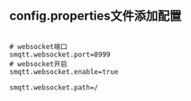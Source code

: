 <!--
.. title: Jar/Docker启动WS
.. slug: start-ws-jar-docker
-->

## config.properties文件添加配置

```properties

# websocket端口
smqtt.websocket.port=8999
# websocket开启
smqtt.websocket.enable=true

smqtt.websocket.path=/

```
